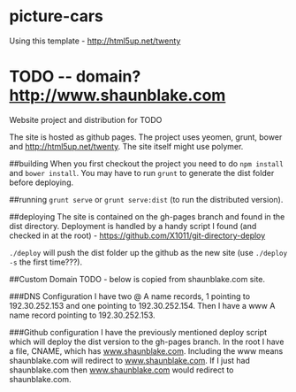 # picture-cars

Using this template - http://html5up.net/twenty

TODO -- domain? http://www.shaunblake.com
=========

Website project and distribution for TODO

The site is hosted as github pages.  The project uses yeomen, grunt, bower and http://html5up.net/twenty. The site itself might use polymer.

##building
When you first checkout the project you need to do `npm install` and `bower install`. You may have to run `grunt` to generate the dist folder before deploying.

##running
`grunt serve` or `grunt serve:dist` (to run the distributed version). 

##deploying
The site is contained on the gh-pages branch and found in the dist directory. Deployment is handled by a handy script I found (and checked in at the root) - https://github.com/X1011/git-directory-deploy

`./deploy` will push the dist folder up the github as the new site (use `./deploy -s` the first time???).

##Custom Domain TODO - below is copied from shaunblake.com site.

###DNS Configuration
I have two @ A name records, 1 pointing to 192.30.252.153 and one pointing to 192.30.252.154.  Then I have a www A name record pointing to 192.30.252.153.

###Github configuration
I have the previously mentioned deploy script which will deploy the dist version to the gh-pages branch.  In the root I have a file, CNAME, which has www.shaunblake.com.  Including the www means shaunblake.com will redirect to www.shaunblake.com.  If I just had shaunblake.com then www.shaunblake.com would redirect to shaunblake.com.
